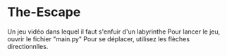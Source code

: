# The-Escape
Un jeu vidéo dans lequel il faut s'enfuir d'un labyrinthe
Pour lancer le jeu, ouvrir le fichier "main.py"
Pour se déplacer, utilisez les flèches directionnlles.
